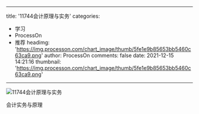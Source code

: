 
---
title: '11744会计原理与实务'
categories: 
 - 学习
 - ProcessOn
 - 推荐
headimg: 'https://img.processon.com/chart_image/thumb/5fe1e9b85653bb5460c63ca9.png'
author: ProcessOn
comments: false
date: 2021-12-15 14:21:16
thumbnail: 'https://img.processon.com/chart_image/thumb/5fe1e9b85653bb5460c63ca9.png'
---

<div>   
<img class="thumb" alt="11744会计原理与实务" src="https://img.processon.com/chart_image/thumb/5fe1e9b85653bb5460c63ca9.png" referrerpolicy="no-referrer">
<p>会计实务与原理</p>  
</div>
            